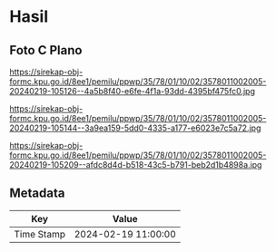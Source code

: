 # Hasil

## Foto C Plano

https://sirekap-obj-formc.kpu.go.id/8ee1/pemilu/ppwp/35/78/01/10/02/3578011002005-20240219-105126--4a5b8f40-e6fe-4f1a-93dd-4395bf475fc0.jpg

https://sirekap-obj-formc.kpu.go.id/8ee1/pemilu/ppwp/35/78/01/10/02/3578011002005-20240219-105144--3a9ea159-5dd0-4335-a177-e6023e7c5a72.jpg

https://sirekap-obj-formc.kpu.go.id/8ee1/pemilu/ppwp/35/78/01/10/02/3578011002005-20240219-105209--afdc8d4d-b518-43c5-b791-beb2d1b4898a.jpg


## Metadata

| Key        | Value               |
| ---------- | ------------------- |
| Time Stamp | 2024-02-19 11:00:00 |



